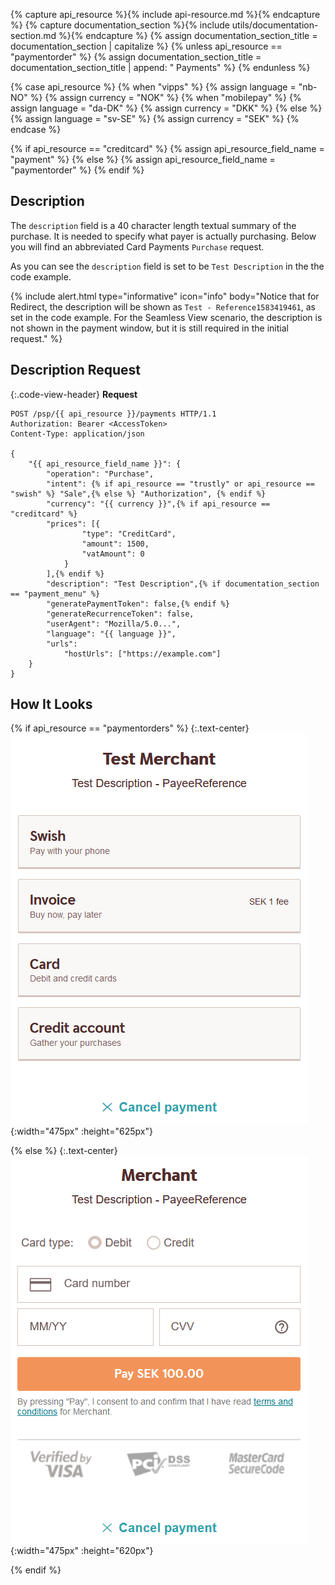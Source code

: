 {% capture api_resource %}{% include api-resource.md %}{% endcapture %}
{% capture documentation_section %}{% include utils/documentation-section.md %}{% endcapture %}
{% assign documentation_section_title = documentation_section | capitalize %}
{% unless api_resource == "paymentorder" %}
  {% assign documentation_section_title = documentation_section_title | append: " Payments" %}
{% endunless %}

{% case api_resource %}
{% when "vipps" %}
  {% assign language = "nb-NO" %}
  {% assign currency = "NOK" %}
{% when "mobilepay" %}
  {% assign language = "da-DK" %}
  {% assign currency = "DKK" %}
{% else %}
  {% assign language = "sv-SE" %}
  {% assign currency = "SEK" %}
{% endcase %}

{% if api_resource == "creditcard" %}
    {% assign api_resource_field_name = "payment" %}
{% else %}
    {% assign api_resource_field_name = "paymentorder" %}
{% endif %}

## Description

The `description` field is a 40 character length textual summary of the
purchase. It is needed to specify what payer is actually purchasing. Below you
will find an abbreviated Card Payments `Purchase` request.

As you can see the `description` field is set to be `Test Description`
in the the code example.

{% include alert.html type="informative" icon="info" body="Notice that for Redirect,
the description will be shown as `Test - Reference1583419461`, as set
in the code example. For the Seamless View scenario, the description is not
shown in the payment window, but it is still required in the initial request."
%}

## Description Request

{:.code-view-header}
**Request**

```http
POST /psp/{{ api_resource }}/payments HTTP/1.1
Authorization: Bearer <AccessToken>
Content-Type: application/json

{
    "{{ api_resource_field_name }}": {
        "operation": "Purchase",
        "intent": {% if api_resource == "trustly" or api_resource == "swish" %} "Sale",{% else %} "Authorization", {% endif %}
        "currency": "{{ currency }}",{% if api_resource == "creditcard" %}
        "prices": [{
                "type": "CreditCard",
                "amount": 1500,
                "vatAmount": 0
            }
        ],{% endif %}
        "description": "Test Description",{% if documentation_section == "payment_menu" %}
        "generatePaymentToken": false,{% endif %}
        "generateRecurrenceToken": false,
        "userAgent": "Mozilla/5.0...",
        "language": "{{ language }}",
        "urls":
            "hostUrls": ["https://example.com"]
    }
}
```

## How It Looks

{% if api_resource == "paymentorders" %}
{:.text-center}
![The description field as presented in the Payment Menu][description-paymentorders]{:width="475px"
:height="625px"}

{% else %}
{:.text-center}
![The description field as presented in {{ documentation_section_title }}][description-all-payments]{:width="475px"
:height="620px"}

{% endif %}

[description-all-payments]: /assets/screenshots/description-field/description-all-payments.png
[description-paymentorders]: /assets/screenshots/description-field/description-paymentorders.png
